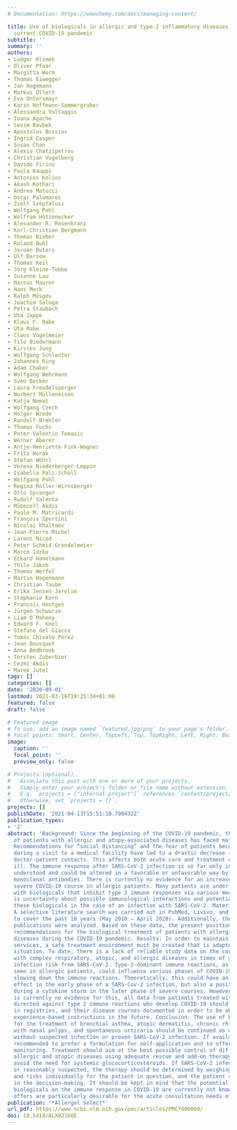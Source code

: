 ```yaml
---
# Documentation: https://wowchemy.com/docs/managing-content/

title: Use of biologicals in allergic and type-2 inflammatory diseases during the
  current COVID-19 pandemic
subtitle: ''
summary: ''
authors:
- Ludger Klimek
- Oliver Pfaar
- Margitta Worm
- Thomas Eiwegger
- Jan Hagemann
- Markus Ollert
- Eva Untersmayr
- Karin Hoffmann-Sommergruber
- Alessandra Vultaggio
- Ioana Agache
- Sevim Bavbek
- Apostolos Bossios
- Ingrid Casper
- Susan Chan
- Alexia Chatzipetrou
- Christian Vogelberg
- Davide Firinu
- Paula Kauppi
- Antonios Kolios
- Akash Kothari
- Andrea Matucci
- Oscar Palomares
- Zsolt Szépfalusi
- Wolfgang Pohl
- Wolfram Hötzenecker
- Alexander R. Rosenkranz
- Karl-Christian Bergmann
- Thomas Bieber
- Roland Buhl
- Jeroen Buters
- Ulf Darsow
- Thomas Keil
- Jörg Kleine-Tebbe
- Susanne Lau
- Marcus Maurer
- Hans Merk
- Ralph Mösges
- Joachim Saloga
- Petra Staubach
- Uta Jappe
- Klaus F. Rabe
- Uta Rabe
- Claus Vogelmeier
- Tilo Biedermann
- Kirsten Jung
- Wolfgang Schlenter
- Johannes Ring
- Adam Chaker
- Wolfgang Wehrmann
- Sven Becker
- Laura Freudelsperger
- Norbert Mülleneisen
- Katja Nemat
- Wolfgang Czech
- Holger Wrede
- Randolf Brehler
- Thomas Fuchs
- Peter-Valentin Tomazic
- Werner Aberer
- Antje-Henriette Fink-Wagner
- Fritz Horak
- Stefan Wöhrl
- Verena Niederberger-Leppin
- Isabella Pali-Schöll
- Wolfgang Pohl
- Regina Roller-Wirnsberger
- Otto Spranger
- Rudolf Valenta
- Mübecell Akdis
- Paolo M. Matricardi
- François Spertini
- Nicolai Khaltaev
- Jean-Pierre Michel
- Larent Nicod
- Peter Schmid-Grendelmeier
- Marco Idzko
- Eckard Hamelmann
- Thilo Jakob
- Thomas Werfel
- Martin Wagenmann
- Christian Taube
- Erika Jensen-Jarolim
- Stephanie Korn
- Francois Hentges
- Jürgen Schwarze
- Liam O´Mahony
- Edward F. Knol
- Stefano del Giacco
- Tomás Chivato Pérez
- Jean Bousquet
- Anna Bedbrook
- Torsten Zuberbier
- Cezmi Akdis
- Marek Jutel
tags: []
categories: []
date: '2020-09-01'
lastmod: 2021-03-16T19:25:34+01:00
featured: false
draft: false

# Featured image
# To use, add an image named `featured.jpg/png` to your page's folder.
# Focal points: Smart, Center, TopLeft, Top, TopRight, Left, Right, BottomLeft, Bottom, BottomRight.
image:
  caption: ''
  focal_point: ''
  preview_only: false

# Projects (optional).
#   Associate this post with one or more of your projects.
#   Simply enter your project's folder or file name without extension.
#   E.g. `projects = ["internal-project"]` references `content/project/deep-learning/index.md`.
#   Otherwise, set `projects = []`.
projects: []
publishDate: '2021-04-13T15:51:10.799432Z'
publication_types:
- '2'
abstract: 'Background: Since the beginning of the COVID-19 pandemic, the treatment
  of patients with allergic and atopy-associated diseases has faced major challenges.
  Recommendations for “social distancing” and the fear of patients becoming infected
  during a visit to a medical facility have led to a drastic decrease in personal
  doctor-patient contacts. This affects both acute care and treatment of the chronically
  ill. The immune response after SARS-CoV-2 infection is so far only insufficiently
  understood and could be altered in a favorable or unfavorable way by therapy with
  monoclonal antibodies. There is currently no evidence for an increased risk of a
  severe COVID-19 course in allergic patients. Many patients are under ongoing therapy
  with biologicals that inhibit type 2 immune responses via various mechanisms. There
  is uncertainty about possible immunological interactions and potential risks of
  these biologicals in the case of an infection with SARS-CoV-2. Materials and methods:
  A selective literature search was carried out in PubMed, Livivo, and the internet
  to cover the past 10 years (May 2010 – April 2020). Additionally, the current German-language
  publications were analyzed. Based on these data, the present position paper provides
  recommendations for the biological treatment of patients with allergic and atopy-associated
  diseases during the COVID-19 pandemic. Results: In order to maintain in-office consultation
  services, a safe treatment environment must be created that is adapted to the pandemic
  situation. To date, there is a lack of reliable study data on the care for patients
  with complex respiratory, atopic, and allergic diseases in times of an imminent
  infection risk from SARS-CoV-2. Type-2-dominant immune reactions, as they are frequently
  seen in allergic patients, could influence various phases of COVID-19, e.g., by
  slowing down the immune reactions. Theoretically, this could have an unfavorable
  effect in the early phase of a SARS-Cov-2 infection, but also a positive effect
  during a cytokine storm in the later phase of severe courses. However, since there
  is currently no evidence for this, all data from patients treated with a biological
  directed against type 2 immune reactions who develop COVID-19 should be collected
  in registries, and their disease courses documented in order to be able to provide
  experience-based instructions in the future. Conclusion: The use of biologicals
  for the treatment of bronchial asthma, atopic dermatitis, chronic rhinosinusitis
  with nasal polyps, and spontaneous urticaria should be continued as usual in patients
  without suspected infection or proven SARS-CoV-2 infection. If available, it is
  recommended to prefer a formulation for self-application and to offer telemedical
  monitoring. Treatment should aim at the best possible control of difficult-to-control
  allergic and atopic diseases using adequate rescue and add-on therapy and should
  avoid the need for systemic glucocorticosteroids. If SARS-CoV-2 infection is proven
  or reasonably suspected, the therapy should be determined by weighing the benefits
  and risks individually for the patient in question, and the patient should be involved
  in the decision-making. It should be kept in mind that the potential effects of
  biologicals on the immune response in COVID-19 are currently not known. Telemedical
  offers are particularly desirable for the acute consultation needs of suitable patients.'
publication: '*Allergol Select*'
url_pdf: https://www.ncbi.nlm.nih.gov/pmc/articles/PMC7480069/
doi: 10.5414/ALX02166E
---
```

